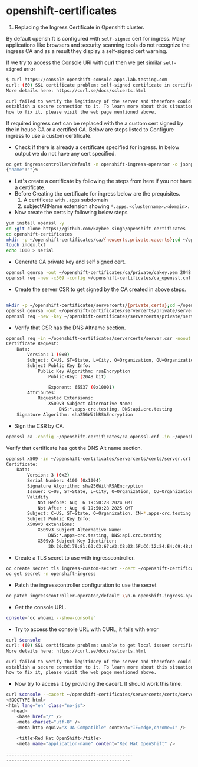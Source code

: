 # openshift-certificates

1. Replacing the Ingress Certificate in Openshift cluster.


By default openshift is configured with `self-signed` cert for ingress. Many applications like browsers and security scanning tools do not recognize the ingress CA and as a result they display a  self-signed cert warning.

If we try to access the Console URl with **curl** then we get similar `self-signed` error

```bash
$ curl https://console-openshift-console.apps.lab.testing.com
curl: (60) SSL certificate problem: self-signed certificate in certificate chain
More details here: https://curl.se/docs/sslcerts.html

curl failed to verify the legitimacy of the server and therefore could not
establish a secure connection to it. To learn more about this situation and
how to fix it, please visit the web page mentioned above.

```

If required ingress cert can be replaced with the a custom cert signed by the in house CA or a certified CA. Below are steps listed to Configure ingress to use a custom certificate.

- Check if there is already a certificate specified for ingress. In below output we do not have any cert specified.

```bash
oc get ingresscontroller/default -n openshift-ingress-operator -o jsonpath='{.spec.clientTLS.clientCA}'
{"name":""}% 
```
- Let's create a certificate by following the steps from here if you not have a certificate.
- Before Creating the certificate for ingress below are the prequisites.
  1. A certificate with `.apps` subdomain
  2. subjectAltName extension showing `*.apps.<clustername>.<domain>.`
- Now create the certs by following below steps
```bash
yum install openssl -y
cd ;git clone https://github.com/kaybee-singh/openshift-certificates
cd openshift-certificates
mkdir -p ~/openshift-certificates/ca/{newcerts,private,cacerts};cd ~/openshift-certificates/ca
touch index.txt
echo 1000 > serial
```
- Generate CA private key and self signed cert.

```bash
openssl genrsa -out ~/openshift-certificates/ca/private/cakey.pem 2048
openssl req -new -x509 -config ~/openshift-certificates/ca_openssl.cnf -key ~/openshift-certificates/ca/private/cakey.pem -out ~/openshift-certificates/ca/cacerts/ca.pem -days 3650 -extensions v3_ca
``` 
- Create the server CSR to get signed by the CA created in above steps.

```bash

mkdir -p ~/openshift-certificates/servercerts/{private,certs};cd ~/openshift-certificates/servercerts
openssl genrsa -out ~/openshift-certificates/servercerts/private/serverkey.pem 2048
openssl req -new -key ~/openshift-certificates/servercerts/private/serverkey.pem -out ~/openshift-certificates/servercerts/server.csr -config ~/openshift-certificates/servercerts/server-openssl.cnf
```

- Verify that CSR has the DNS Altname section.
```bash
openssl req -in ~/openshift-certificates/servercerts/server.csr -noout -text
Certificate Request:
    Data:
        Version: 1 (0x0)
        Subject: C=US, ST=State, L=City, O=Organization, OU=Organizational Unit, CN=*.apps-crc.testing
        Subject Public Key Info:
            Public Key Algorithm: rsaEncryption
                Public-Key: (2048 bit)

                Exponent: 65537 (0x10001)
        Attributes:
            Requested Extensions:
                X509v3 Subject Alternative Name: 
                    DNS:*.apps-crc.testing, DNS:api.crc.testing
    Signature Algorithm: sha256WithRSAEncryption


```
- Sign the CSR by CA.
```bash
openssl ca -config ~/openshift-certificates/ca_openssl.cnf -in ~/openshift-certificates/servercerts/server.csr -out ~/openshift-certificates/servercerts/certs/server.crt -days 365 -extensions v3_req
```
Verify that certificate has got the DNS Alt name section.
```bash
openssl x509 -in ~/openshift-certificates/servercerts/certs/server.crt -noout -text
Certificate:
    Data:
        Version: 3 (0x2)
        Serial Number: 4100 (0x1004)
        Signature Algorithm: sha256WithRSAEncryption
        Issuer: C=US, ST=State, L=City, O=Organization, OU=Organizational Unit, CN=my-ca
        Validity
            Not Before: Aug  6 19:50:28 2024 GMT
            Not After : Aug  6 19:50:28 2025 GMT
        Subject: C=US, ST=State, O=Organization, CN=*.apps-crc.testing
        Subject Public Key Info:
        X509v3 extensions:
            X509v3 Subject Alternative Name: 
                DNS:*.apps-crc.testing, DNS:api.crc.testing
            X509v3 Subject Key Identifier: 
                3D:20:DC:79:81:63:C3:67:A3:C8:02:5F:CC:12:24:E4:C9:48:8A:8B

```
- Create a TLS secret to use with ingresscontroller.
```bash
oc create secret tls ingress-custom-secret --cert ~/openshift-certificates/servercerts/certs/server.crt --key ~/openshift-certificates/servercerts/private/serverkey.pem -n openshift-ingress
oc get secret -n openshift-ingress
```
- Patch the ingresscontroller configuration to use the secret
```bash
oc patch ingresscontroller.operator/default \\n-n openshift-ingress-operator --type=merge \\n--patch='{"spec": {"defaultCertificate": {"name": "ingress-custom-secret"}}}'
```
- Get the console URL.
```bash
console=`oc whoami --show-console`
```
- Try to access the console URL with CURL, it fails with error
```bash
curl $console
curl: (60) SSL certificate problem: unable to get local issuer certificate
More details here: https://curl.se/docs/sslcerts.html

curl failed to verify the legitimacy of the server and therefore could not
establish a secure connection to it. To learn more about this situation and
how to fix it, please visit the web page mentioned above.
```
- Now try to access it by providing the cacert. It should work this time.
```bash
curl $console --cacert ~/openshift-certificates/servercerts/certs/server.crt
<!DOCTYPE html>
<html lang="en" class="no-js">
  <head>
    <base href="/" />
    <meta charset="utf-8" />
    <meta http-equiv="X-UA-Compatible" content="IE=edge,chrome=1" />
       
    <title>Red Hat OpenShift</title>
    <meta name="application-name" content="Red Hat OpenShift" />
         
------------------------------------------------
-----------------------------------------------
```
